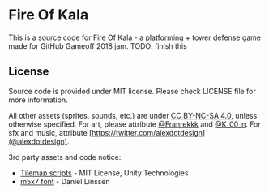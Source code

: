 # Fire Of Kala

This is a source code for Fire Of Kala - a platforming + tower defense game made for GitHub Gameoff 2018 jam. TODO: finish this

## License
Source code is provided under MIT license. Please check LICENSE file for more information.

All other assets (sprites, sounds, etc.) are under [CC BY-NC-SA 4.0](https://creativecommons.org/licenses/by-nc-sa/4.0/), unless otherwise specified.
For art, please attribute [@Franrekkk](https://twitter.com/Franrekkk) and [@K_00_n](https://twitter.com/K_00_n). For sfx and music, attribute [https://twitter.com/alexdotdesign](@alexdotdesign).

3rd party assets and code notice:
* [Tilemap scripts](https://github.com/Unity-Technologies/2d-extras) - MIT License, Unity Technologies
* [m5x7 font](https://managore.itch.io/m5x7) - Daniel Linssen